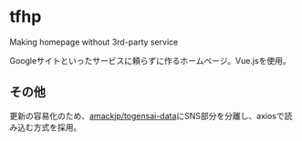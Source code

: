 # tfhp
Making homepage without 3rd-party service

Googleサイトといったサービスに頼らずに作るホームページ。Vue.jsを使用。

## その他
更新の容易化のため、[amackjp/togensai-data](https://github.com/amackjp/togensai-data)にSNS部分を分離し、axiosで読み込む方式を採用。
